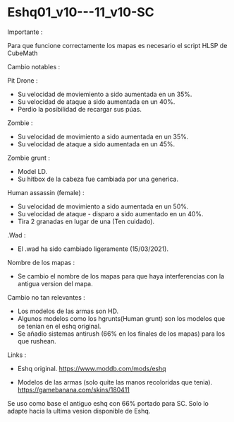 # Eshq01_v10---11_v10-SC

Importante :

Para que funcione correctamente los mapas es necesario el script HLSP de CubeMath

Cambio notables :

Pit Drone :

* Su velocidad de moviemiento a sido aumentada en un 35%.
* Su velocidad de ataque a sido aumentada en un 40%.
* Perdio la posibilidad de recargar sus púas.

Zombie :

* Su velocidad de movimiento a sido aumentada en un 35%.
* Su velocidad de ataque a sido aumentada en un 45%.

Zombie grunt :

* Model LD.
* Su hitbox de la cabeza fue cambiada por una generica.

Human assassin (female) :

* Su velocidad de movimiento a sido aumentada en un 50%.
* Su velocidad de ataque - disparo a sido aumentado en un 40%.
* Tira 2 granadas en lugar de una (Ten cuidado).

.Wad :

* El .wad ha sido cambiado ligeramente (15/03/2021).

Nombre de los mapas :

* Se cambio el nombre de los mapas para que haya interferencias con la antigua version del mapa. 

Cambio no tan relevantes :

* Los modelos de las armas son HD.
* Algunos modelos como los hgrunts(Human grunt) son los modelos que se tenian en el eshq original.
* Se añadio sistemas antirush (66% en los finales de los mapas) para los que rushean.






Links : 

* Eshq original.
https://www.moddb.com/mods/eshq

* Modelos de las armas (solo quite las manos recoloridas que tenia).
https://gamebanana.com/skins/180411

Se uso como base el antiguo eshq con 66% portado para SC. Solo lo adapte hacia la ultima vesion disponible de Eshq.
